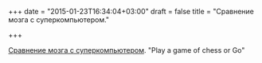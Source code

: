 +++
date = "2015-01-23T16:34:04+03:00"
draft = false
title = "Сравнение мозга с суперкомпьютером."

+++

<p><a href="http://t.co/yDKTB2XaV2">Сравнение мозга с суперкомпьютером</a>.&nbsp;&quot;Play a game of chess or Go&quot;</p>


